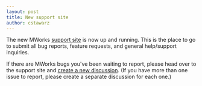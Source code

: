 ```yaml
---
layout: post
title: New support site
author: cstawarz
---
```


The new MWorks [support site](http://help.mworks-project.org/) is now
up and running.  This is the place to go to submit all bug reports,
feature requests, and general help/support inquiries.

If there are MWorks bugs you've been waiting to report, please head
over to the support site and [create a new
discussion](http://help.mworks-project.org/discussion/new).  (If you
have more than one issue to report, please create a separate
discussion for each one.)
